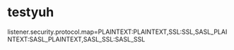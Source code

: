 # testyuh

listener.security.protocol.map=PLAINTEXT:PLAINTEXT,SSL:SSL,SASL_PLAINTEXT:SASL_PLAINTEXT,SASL_SSL:SASL_SSL

